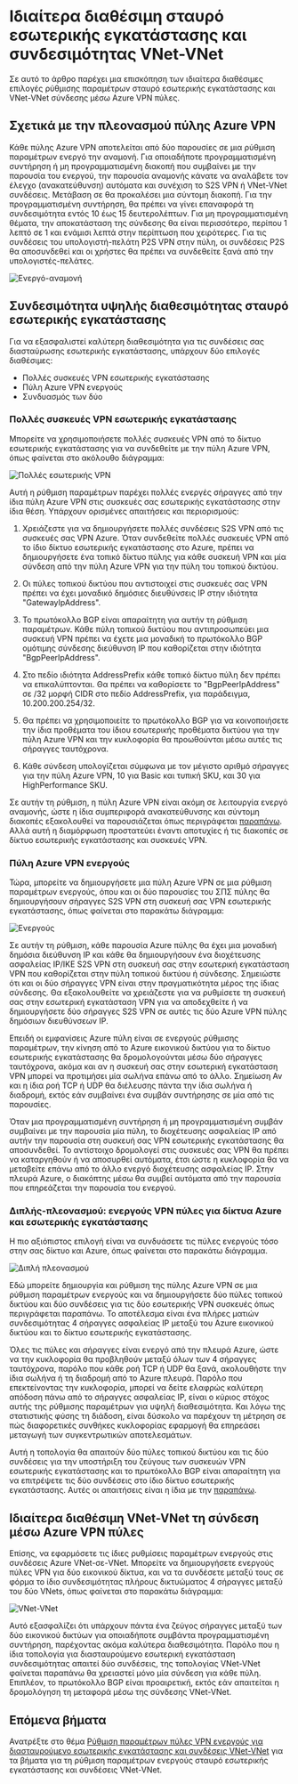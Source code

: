 <properties
   pageTitle="Επισκόπηση των ιδιαίτερα διαθέσιμες ρυθμίσεις παραμέτρων με Azure πύλες VPN | Microsoft Azure"
   description="Σε αυτό το άρθρο παρέχει μια επισκόπηση των ιδιαίτερα διαθέσιμες επιλογές ρύθμισης παραμέτρων χρησιμοποιώντας Azure πύλες VPN."
   services="vpn-gateway"
   documentationCenter="na"
   authors="yushwang"
   manager="rossort"
   editor=""
   tags=""/>

<tags
   ms.service="vpn-gateway"
   ms.devlang="na"
   ms.topic="article"
   ms.tgt_pltfrm="na"
   ms.workload="infrastructure-services"
   ms.date="09/24/2016"
   ms.author="yushwang"/>

# <a name="highly-available-cross-premises-and-vnet-to-vnet-connectivity"></a>Ιδιαίτερα διαθέσιμη σταυρό εσωτερικής εγκατάστασης και συνδεσιμότητας VNet-VNet

Σε αυτό το άρθρο παρέχει μια επισκόπηση των ιδιαίτερα διαθέσιμες επιλογές ρύθμισης παραμέτρων σταυρό εσωτερικής εγκατάστασης και VNet-VNet σύνδεσης μέσω Azure VPN πύλες.

## <a name = "activestandby"></a>Σχετικά με την πλεονασμού πύλης Azure VPN

Κάθε πύλης Azure VPN αποτελείται από δύο παρουσίες σε μια ρύθμιση παραμέτρων ενεργό την αναμονή. Για οποιαδήποτε προγραμματισμένη συντήρηση ή μη προγραμματισμένη διακοπή που συμβαίνει με την παρουσία του ενεργού, την παρουσία αναμονής κάνατε να αναλάβετε τον έλεγχο (ανακατεύθυνση) αυτόματα και συνέχιση το S2S VPN ή VNet-VNet συνδέσεις. Μετάβαση σε θα προκαλέσει μια σύντομη διακοπή. Για την προγραμματισμένη συντήρηση, θα πρέπει να γίνει επαναφορά τη συνδεσιμότητα εντός 10 έως 15 δευτερολέπτων. Για μη προγραμματισμένη θέματα, την αποκατάσταση της σύνδεσης θα είναι περισσότερο, περίπου 1 λεπτό σε 1 και ενάμισι λεπτά στην περίπτωση που χειρότερες. Για τις συνδέσεις του υπολογιστή-πελάτη P2S VPN στην πύλη, οι συνδέσεις P2S θα αποσυνδεθεί και οι χρήστες θα πρέπει να συνδεθείτε ξανά από την υπολογιστές-πελάτες.

![Ενεργό-αναμονή](./media/vpn-gateway-highlyavailable/active-standby.png)

## <a name="highly-available-cross-premises-connectivity"></a>Συνδεσιμότητα υψηλής διαθεσιμότητας σταυρό εσωτερικής εγκατάστασης

Για να εξασφαλιστεί καλύτερη διαθεσιμότητα για τις συνδέσεις σας διασταύρωσης εσωτερικής εγκατάστασης, υπάρχουν δύο επιλογές διαθέσιμες:

- Πολλές συσκευές VPN εσωτερικής εγκατάστασης
- Πύλη Azure VPN ενεργούς
- Συνδυασμός των δύο

### <a name = "activeactiveonprem"></a>Πολλές συσκευές VPN εσωτερικής εγκατάστασης

Μπορείτε να χρησιμοποιήσετε πολλές συσκευές VPN από το δίκτυο εσωτερικής εγκατάστασης για να συνδεθείτε με την πύλη Azure VPN, όπως φαίνεται στο ακόλουθο διάγραμμα:

![Πολλές εσωτερικής VPN](./media/vpn-gateway-highlyavailable/multiple-onprem-vpns.png)

Αυτή η ρύθμιση παραμέτρων παρέχει πολλές ενεργές σήραγγες από την ίδια πύλη Azure VPN στις συσκευές σας εσωτερικής εγκατάστασης στην ίδια θέση. Υπάρχουν ορισμένες απαιτήσεις και περιορισμούς:

1. Χρειάζεστε για να δημιουργήσετε πολλές συνδέσεις S2S VPN από τις συσκευές σας VPN Azure. Όταν συνδεθείτε πολλές συσκευές VPN από το ίδιο δίκτυο εσωτερικής εγκατάστασης στο Azure, πρέπει να δημιουργήσετε ένα τοπικό δίκτυο πύλης για κάθε συσκευή VPN και μία σύνδεση από την πύλη Azure VPN για την πύλη του τοπικού δικτύου.

2. Οι πύλες τοπικού δικτύου που αντιστοιχεί στις συσκευές σας VPN πρέπει να έχει μοναδικό δημόσιες διευθύνσεις IP στην ιδιότητα "GatewayIpAddress".

3. Το πρωτόκολλο BGP είναι απαραίτητη για αυτήν τη ρύθμιση παραμέτρων. Κάθε πύλη τοπικού δικτύου που αντιπροσωπεύει μια συσκευή VPN πρέπει να έχετε μια μοναδική το πρωτόκολλο BGP ομότιμης σύνδεσης διεύθυνση IP που καθορίζεται στην ιδιότητα "BgpPeerIpAddress".

4. Στο πεδίο ιδιότητα AddressPrefix κάθε τοπικό δίκτυο πύλη δεν πρέπει να επικαλύπτονται. Θα πρέπει να καθορίσετε το "BgpPeerIpAddress" σε /32 μορφή CIDR στο πεδίο AddressPrefix, για παράδειγμα, 10.200.200.254/32.

5. Θα πρέπει να χρησιμοποιείτε το πρωτόκολλο BGP για να κοινοποιήσετε την ίδια προθέματα του ίδιου εσωτερικής προθέματα δικτύου για την πύλη Azure VPN και την κυκλοφορία θα προωθούνται μέσω αυτές τις σήραγγες ταυτόχρονα.

6. Κάθε σύνδεση υπολογίζεται σύμφωνα με τον μέγιστο αριθμό σήραγγες για την πύλη Azure VPN, 10 για Basic και τυπική SKU, και 30 για HighPerformance SKU. 

Σε αυτήν τη ρύθμιση, η πύλη Azure VPN είναι ακόμη σε λειτουργία ενεργό αναμονής, ώστε η ίδια συμπεριφορά ανακατεύθυνσης και σύντομη διακοπές εξακολουθεί να παρουσιάζεται όπως περιγράφεται [παραπάνω](#activestandby). Αλλά αυτή η διαμόρφωση προστατεύει έναντι αποτυχίες ή τις διακοπές σε δίκτυο εσωτερικής εγκατάστασης και συσκευές VPN.
 
### <a name="active-active-azure-vpn-gateway"></a>Πύλη Azure VPN ενεργούς

Τώρα, μπορείτε να δημιουργήσετε μια πύλη Azure VPN σε μια ρύθμιση παραμέτρων ενεργούς, όπου και οι δύο παρουσίες του ΣΠΣ πύλης θα δημιουργήσουν σήραγγες S2S VPN στη συσκευή σας VPN εσωτερικής εγκατάστασης, όπως φαίνεται στο παρακάτω διάγραμμα:

![Ενεργούς](./media/vpn-gateway-highlyavailable/active-active.png)

Σε αυτήν τη ρύθμιση, κάθε παρουσία Azure πύλης θα έχει μια μοναδική δημόσια διεύθυνση IP και κάθε θα δημιουργήσουν ένα διοχέτευσης ασφαλείας IP/IKE S2S VPN στη συσκευή σας στην εσωτερική εγκατάσταση VPN που καθορίζεται στην πύλη τοπικού δικτύου ή σύνδεσης. Σημειώστε ότι και οι δύο σήραγγες VPN είναι στην πραγματικότητα μέρος της ίδιας σύνδεσης. Θα εξακολουθείτε να χρειάζεστε για να ρυθμίσετε τη συσκευή σας στην εσωτερική εγκατάσταση VPN για να αποδεχθείτε ή να δημιουργήσετε δύο σήραγγες S2S VPN σε αυτές τις δύο Azure VPN πύλης δημόσιων διευθύνσεων IP.

Επειδή οι εμφανίσεις Azure πύλη είναι σε ενεργούς ρύθμισης παραμέτρων, την κίνηση από το Azure εικονικού δικτύου για το δίκτυο εσωτερικής εγκατάστασης θα δρομολογούνται μέσω δύο σήραγγες ταυτόχρονα, ακόμα και αν η συσκευή σας στην εσωτερική εγκατάσταση VPN μπορεί να προτιμήσει μία σωλήνα επάνω από το άλλο. Σημείωση Αν και η ίδια ροή TCP ή UDP θα διέλευσης πάντα την ίδια σωλήνα ή διαδρομή, εκτός εάν συμβαίνει ένα συμβάν συντήρησης σε μία από τις παρουσίες.

Όταν μια προγραμματισμένη συντήρηση ή μη προγραμματισμένη συμβάν συμβαίνει με την παρουσία μία πύλη, το διοχέτευσης ασφαλείας IP από αυτήν την παρουσία στη συσκευή σας VPN εσωτερικής εγκατάστασης θα αποσυνδεθεί. Το αντίστοιχο δρομολογεί στις συσκευές σας VPN θα πρέπει να καταργηθούν ή να αποσυρθεί αυτόματα, έτσι ώστε η κυκλοφορία θα να μεταβείτε επάνω από το άλλο ενεργό διοχέτευσης ασφαλείας IP. Στην πλευρά Azure, ο διακόπτης μέσω θα συμβεί αυτόματα από την παρουσία που επηρεάζεται την παρουσία του ενεργού.

### <a name="dual-redundancy-active-active-vpn-gateways-for-both-azure-and-on-premises-networks"></a>Διπλής-πλεονασμού: ενεργούς VPN πύλες για δίκτυα Azure και εσωτερικής εγκατάστασης

Η πιο αξιόπιστος επιλογή είναι να συνδυάσετε τις πύλες ενεργούς τόσο στην σας δίκτυο και Azure, όπως φαίνεται στο παρακάτω διάγραμμα.

![Διπλή πλεονασμού](./media/vpn-gateway-highlyavailable/dual-redundancy.png)

Εδώ μπορείτε δημιουργία και ρύθμιση της πύλης Azure VPN σε μια ρύθμιση παραμέτρων ενεργούς και να δημιουργήσετε δύο πύλες τοπικού δικτύου και δύο συνδέσεις για τις δύο εσωτερικής VPN συσκευές όπως περιγράφεται παραπάνω. Το αποτέλεσμα είναι ένα πλήρες ματιών συνδεσιμότητας 4 σήραγγες ασφαλείας IP μεταξύ του Azure εικονικού δικτύου και το δίκτυο εσωτερικής εγκατάστασης.

Όλες τις πύλες και σήραγγες είναι ενεργό από την πλευρά Azure, ώστε να την κυκλοφορία θα προβληθούν μεταξύ όλων των 4 σήραγγες ταυτόχρονα, παρόλο που κάθε ροή TCP ή UDP θα ξανά, ακολουθήστε την ίδια σωλήνα ή τη διαδρομή από το Azure πλευρά. Παρόλο που επεκτείνοντας την κυκλοφορία, μπορεί να δείτε ελαφρώς καλύτερη απόδοση πάνω από το σήραγγες ασφαλείας IP, είναι ο κύριος στόχος αυτής της ρύθμισης παραμέτρων για υψηλή διαθεσιμότητα. Και λόγω της στατιστικής φύσης τη διάδοση, είναι δύσκολο να παρέχουν τη μέτρηση σε πώς διαφορετικές συνθήκες κυκλοφορίας εφαρμογή θα επηρεάσει μεταγωγή των συγκεντρωτικών αποτελεσμάτων.

Αυτή η τοπολογία θα απαιτούν δύο πύλες τοπικού δικτύου και τις δύο συνδέσεις για την υποστήριξη του ζεύγους των συσκευών VPN εσωτερικής εγκατάστασης και το πρωτόκολλο BGP είναι απαραίτητη για να επιτρέψετε τις δύο συνδέσεις στο ίδιο δίκτυο εσωτερικής εγκατάστασης. Αυτές οι απαιτήσεις είναι η ίδια με την [παραπάνω](#activeactiveonprem). 

## <a name="highly-available-vnet-to-vnet-connectivity-through-azure-vpn-gateways"></a>Ιδιαίτερα διαθέσιμη VNet-VNet τη σύνδεση μέσω Azure VPN πύλες

Επίσης, να εφαρμόσετε τις ίδιες ρυθμίσεις παραμέτρων ενεργούς στις συνδέσεις Azure VNet-σε-VNet. Μπορείτε να δημιουργήσετε ενεργούς πύλες VPN για δύο εικονικού δίκτυα, και να τα συνδέσετε μεταξύ τους σε φόρμα το ίδιο συνδεσιμότητας πλήρους δικτυώματος 4 σήραγγες μεταξύ του δύο VNets, όπως φαίνεται στο παρακάτω διάγραμμα:

![VNet-VNet](./media/vpn-gateway-highlyavailable/vnet-to-vnet.png)

Αυτό εξασφαλίζει ότι υπάρχουν πάντα ένα ζεύγος σήραγγες μεταξύ των δύο εικονικού δικτύων για οποιαδήποτε συμβάντα προγραμματισμένη συντήρηση, παρέχοντας ακόμα καλύτερα διαθεσιμότητα. Παρόλο που η ίδια τοπολογία για διασταυρούμενο εσωτερική εγκατάσταση συνδεσιμότητας απαιτεί δύο συνδέσεις, της τοπολογίας VNet-VNet φαίνεται παραπάνω θα χρειαστεί μόνο μία σύνδεση για κάθε πύλη. Επιπλέον, το πρωτόκολλο BGP είναι προαιρετική, εκτός εάν απαιτείται η δρομολόγηση τη μεταφορά μέσω της σύνδεσης VNet-VNet.


## <a name="next-steps"></a>Επόμενα βήματα

Ανατρέξτε στο θέμα [Ρύθμιση παραμέτρων πύλες VPN ενεργούς για διασταυρούμενο εσωτερικής εγκατάστασης και συνδέσεις VNet-VNet](vpn-gateway-activeactive-rm-powershell.md) για τα βήματα για τη ρύθμιση παραμέτρων ενεργούς σταυρό εσωτερικής εγκατάστασης και συνδέσεις VNet-VNet.
